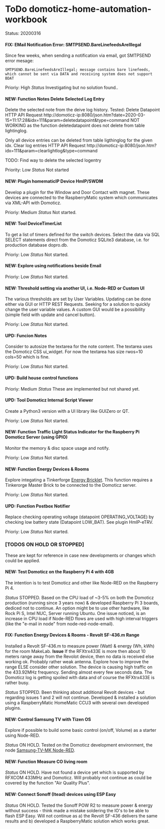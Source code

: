 # ToDo domoticz-home-automation-workbook
Status: 20200316

#### FIX: EMail Notification Error: SMTPSEND.BareLinefeedsAreIllegal
Since few weeks, when sending a notification via email, got SMTPSEND error mesage:
```
SMTPSEND.BareLinefeedsAreIllegal; message contains bare linefeeds, which cannot be sent via DATA and receiving system does not support BDAT 
```

Prioriy: High
_Status_
Investigating but no solution found..

#### NEW: Function Notes Delete Selected Log Entry
Delete the selected note from the deive log history.
Tested:
Delete Datapoint HTTP API Request
http://domoticz-ip:8080/json.htm?date=2020-03-15+11:17:28&idx=111&param=deletedatapoint&type=command
NOT WORKING as the function deletedatapoint does not delete from table lightinglog.

Only all device entries can be deleted from table ligthinglog for the given idx.
Clear log entries HTTP API Request
http://domoticz-ip:8080/json.htm?idx=111&param=clearlightlog&type=command

TODO: Find way to delete the selected logentry

Priority: Low
_Status_
Not started

#### NEW: Plugin homematicIP Device HmIP/SWDM
Develop a plugin for the Window and Door Contact with magnet.
These devices are connected to the RaspberryMatic system which communicates via XML-API with Domoticz.

Prioriy: Medium
_Status_
Not started.

#### NEW: Tool DeviceTimerList
To get a list of timers defined for the switch devices.
Select the data via SQL SELECT statements direct from the Domoticz SQLite3 database, i.e. for production database dopro.db.

Prioriy: Low
_Status_
Not started.

#### NEW: Explore using notifications beside Email

Prioriy: Low
_Status_
Not started.

#### NEW: Threshold setting via another UI, i.e. Node-RED or Custom UI
The various thresholds are set by User Variables. Updating can be done either via GUI or HTTP REST Requests.
Seeking for a solution to quickly change the user variable values.
A custom GUI would be a possibility (simple field with update and cancel button).

Prioriy: Low
_Status_
Not started.

#### UPD: Funcion Notes
Consider to autosize the textarea for the note content.
The textarea uses the Domoticz CSS ui_widget.
For now the textarea has size rwos=10 cols=50 which is fine.

Prioriy: Low
_Status_
Not started.

#### UPD: Build house control functions

Prioriy: Medium
_Status_
These are implemented but not shared yet.

#### UPD: Tool Domoticz Internal Script Viewer
Create a Python3 version with a UI library like GUIZero or QT.

Prioriy: Low
_Status_
Not started.

#### NEW: Function Traffic Light Status Indicator for the Raspberry Pi Domoticz Server (using GPIO)
Monitor the memory & disc space usage and notify.

Prioriy: Low
_Status_
Not started.

#### NEW: Function Energy Devices & Rooms
Explore integating a Tinkerforge [Energy Bricklet](https://github.com/Tinkerforge/energy-monitor-bricklet).
This function requires a Tinkerorge Master Brick to be connected to the Domoticz server.

Prioriy: Low
_Status_
Not started.

#### UPD: Function Postbox Notifier
Replace checking operating voltage (datapoint OPERATING_VOLTAGE) by checking low battery state (Datapoint LOW_BAT). See plugin HmIP-eTRV.

Prioriy: Low
_Status_
Not started.

### [TODOS ON HOLD OR STOPPED]
These are kept for reference in case new developments or changes which could be applied.

#### NEW: Test Domoticz on the Raspberry Pi 4 with 4GB
The intention is to test Domoticz and other like Node-RED on the Raspberry Pi 4.

_Status_
STOPPED.
Based on the CPU load of ~3-5% on both the Domoticz production (running since 3 years now) & developed Raspberry Pi 3 boards, dediced not to continue.
An option might be to use other hardware, like Rock Pi S, Intel NUC, Server running Ubuntu.
One issue noticed, is an increase in CPU load if Node-RED flows are used with high interval triggers (like the "e-mail in node" from node-red-node-email).

#### FIX: Function Energy Devices & Rooms - Revolt SF-436.m Range
Installed a Revolt SF-436.m to measure power (Watt) & energy (Wh, kWh) for the room MakeLab.
**Issue**
If the RFXtrx433E is more then about 10 meters range away from the Revolot device, then no data is received else working ok.
Probably rather weak antenna. Explore how to improve the range ELSE consider other solution.
The device is causing high traffic on the 433.92MHz frequency. Sending almost every few seconds data.
The Domoticz log is getting spoiled with data and of course the RFXtrx433E is rather busy.

_Status_
STOPPED.
Been thinking about additional Revolt devices - but regarding issues 1 and 2 will not continue.
Developed & installed a solution using a RaspberryMatic HomeMatic CCU3 with several own developed plugins.

#### NEW: Control Samsung TV with Tizen OS
Explore if possible to build some basic control (on/off, Volume) as a starter using Node-RED.

_Status_
ON HOLD.
Tested on the Domoticz development environment, the node [Samsung-TV-MK Node-RED](https://www.npmjs.com/package/node-red-contrib-samsung-tv-mk).

#### NEW: Function Measure CO living room

_Status_
ON HOLD.
Have not found a device yet which is supported by RFXCOM 433MHz and Domoticz.
Will probably not continue as could be covered by the function "Air Quality Plus".

#### NEW: Connect Sonoff (Itead) devices using ESP Easy

_Status_
ON HOLD.
Tested the Sonoff POW R2 to measure power & energy without success - think made a mistake soldering the IO's to be able to flash ESP Easy.
Will not continue as a) the Revolt SF-436 delivers the same results and b) developed a RaspberryMatic solution which works great.
